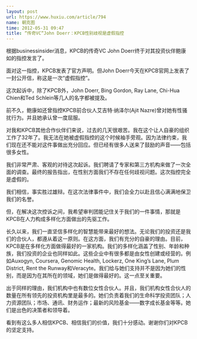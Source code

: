 ```yaml
---
layout: post
url: https://www.huxiu.com/article/794
name: 朝克图
time: 2012-05-31 09:47
title: “传奇VC“John Doerr：KPCB性别歧视是虚假指控
---
```

根据businessinsider消息，KPCB的传奇VC John Doerr终于对其投资伙伴鲍康如的指控发言了。

面对这一指控，KPCB发表了官方声明。但John Doerr今天在KPCB官网上发表了一封公开信，称这是一次“虚假指控”。

这次起诉中，除了KPCB外，John Doerr, Bing Gordon, Ray Lane, Chi-Hua Chien和Ted Schlein等几人的名字都被提及。

前不久，鲍康如还曾指控KPCB前合伙人艾吉特·纳泽尔(Ajit Nazre)曾对她有性骚扰行为。并且她承认曾一度屈服。

对我和KPCB其他合作伙伴们来说，过去的几天很艰苦。我在这个让人自豪的组织工作了32年了。我无法在她被虚假指控的这个时候袖手旁观。因为法律约束，我们现在还不能对这件事做出充分回应。但已经有很多人送来了鼓励的声音——包括很多女性。

我们非常严肃、客观的对待这次起诉。我们聘请了专家和第三方机构来做了一次全面的调查。最终的报告指出，在性别方面我们不存在任何歧视问题。这次指控完全是虚假的。

我们相信，事实胜过雄辩。在这次法律事件中，我们会全力以赴且信心满满地保卫我们的名誉。

但，在解决这次控诉之间，我希望审判团能记住关于我们的一件事情，那就是KPCB在人力构成多样化方面做出的先驱工作。

长久以来，我们一直坚信多样化的智慧能带来最好的想法。无论我们的投资还是我们的合伙人，都遵从着这一原则。在这方面，我们有充分的自豪的理由。目前，KPCB是在多样化方面做得最好的一家机构。我们的多样化涵盖了性别、年龄和种族，我们投资的企业也同样如此。这些企业中有很多都是由女性创建或经营的。例如Auxogyn, Coursera, Genomic Health, Lockerz, One King’s Lane, Plum District, Rent the Runway和Veracyte。我们给与她们支持并不是因为她们的性别，而是因为在其所在的领域，她们是做得最好的。这一点至关重要。

出于同样的理由，我们机构中也有数位女性合伙人。并且，我们机构女性合伙人的数量在所有领先的投资机构里是最多的。她们负责着我们的生命科学投资团队；人力资源团队；市场、通讯、财务运作；最新的风险基金——数字成长基金等等。她们是出色的决策者和领导着。

看到有这么多人相信KPCB、相信我们的价值，我们十分感动。谢谢你们对KPCB的坚定支持。

